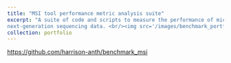 ```yaml
---
title: "MSI tool performance metric analysis suite"
excerpt: "A suite of code and scripts to measure the performance of microsatellite instability tools in 
next-generation sequencing data. <br/><img src='/images/benchmark_portfolio_pic.png'>"
collection: portfolio
---
```


https://github.com/harrison-anth/benchmark_msi
